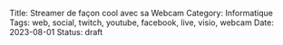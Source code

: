 Title: Streamer de façon cool avec sa Webcam
Category: Informatique
Tags: web, social, twitch, youtube, facebook, live, visio, webcam
Date: 2023-08-01
Status: draft
